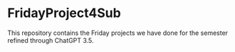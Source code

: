 # FridayProject4Sub
This repository contains the Friday projects we have done for the semester refined through ChatGPT 3.5.
